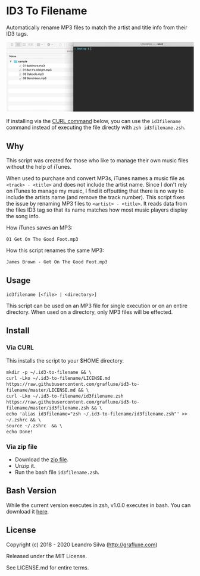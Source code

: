 # ID3 To Filename

Automatically rename MP3 files to match the artist and title info from their ID3
tags.

![screencast](screencast.gif)

If installing via the [CURL command](#via-curl) below, you can use the
`id3filename` command instead of executing the file directly with
`zsh id3filename.zsh`.

## Why

This script was created for those who like to manage their own music files
without the help of iTunes.

When used to purchase and convert MP3s, iTunes names a music file as
`<track> - <title>` and does not include the artist name. Since I don't rely on
iTunes to manage my music, I find it offputting that there is no way to include
the artists name (and remove the track number). This script fixes the issue by
renaming MP3 files to `<artist> - <title>`. It reads data from the files ID3
tag so that its name matches how most music players display the song info.

How iTunes saves an MP3:

```
01 Get On The Good Foot.mp3
```

How this script renames the same MP3:

```
James Brown - Get On The Good Foot.mp3
```

## Usage

```
id3filename [<file> | <directory>]
```
This script can be used on an MP3 file for single execution or on an entire
directory. When used on a directory, only MP3 files will be effected.

## Install

### Via CURL

This installs the script to your $HOME directory.

```
mkdir -p ~/.id3-to-filename && \
curl -Lko ~/.id3-to-filename/LICENSE.md https://raw.githubusercontent.com/grafluxe/id3-to-filename/master/LICENSE.md && \
curl -Lko ~/.id3-to-filename/id3filename.zsh https://raw.githubusercontent.com/grafluxe/id3-to-filename/master/id3filename.zsh && \
echo 'alias id3filename="zsh ~/.id3-to-filename/id3filename.zsh"' >> ~/.zshrc && \
source ~/.zshrc  && \
echo Done!
```

### Via zip file

- Download the [zip file](https://github.com/grafluxe/id3-to-filename/archive/v2.0.0.zip).
- Unzip it.
- Run the bash file `id3filename.zsh`.


## Bash Version

While the current version executes in zsh, v1.0.0 executes in bash. You can download it [here](https://github.com/grafluxe/id3-to-filename/archive/v1.0.0.zip).

## License

Copyright (c) 2018 - 2020 Leandro Silva (http://grafluxe.com)

Released under the MIT License.

See LICENSE.md for entire terms.
